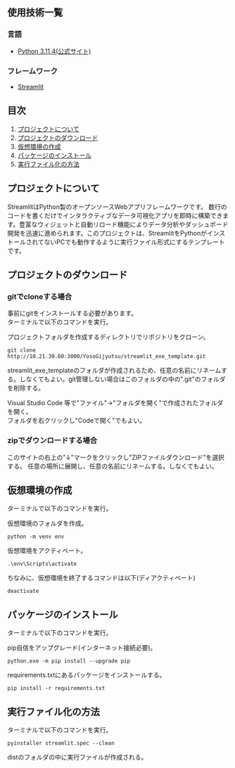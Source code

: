 ## 使用技術一覧
### 言語
- [Python 3.11.4(公式サイト)](https://www.python.org/downloads/release/python-3114/)

### フレームワーク
- [Streamlit](https://streamlit.io/)

## 目次

1. [プロジェクトについて](#プロジェクトについて)
2. [プロジェクトのダウンロード](#プロジェクトのダウンロード)
3. [仮想環境の作成](#仮想環境の作成)
4. [パッケージのインストール](#パッケージのインストール)
5. [実行ファイル化の方法](#実行ファイル化の方法)

## プロジェクトについて
StreamlitはPython製のオープンソースWebアプリフレームワークです。 数行のコードを書くだけでインタラクティブなデータ可視化アプリを即時に構築できます。豊富なウィジェットと自動リロード機能によりデータ分析やダッシュボード開発を迅速に進められます。このプロジェクトは、StreamlitをPythonがインストールされてないPCでも動作するように実行ファイル形式にするテンプレートです。

## プロジェクトのダウンロード
### gitでcloneする場合
事前にgitをインストールする必要があります。  
ターミナルで以下のコマンドを実行。

プロジェクトフォルダを作成するディレクトリでリポジトリをクローン。
```
git clone http://10.21.30.60:3000/YosoGijyutsu/streamlit_exe_template.git
```

streamlit_exe_templateのフォルダが作成されるため、任意の名前にリネームする。しなくてもよい。git管理しない場合はこのフォルダの中の".git"のフォルダを削除する。


Visual Studio Code 等で"ファイル"->"フォルダを開く"で作成されたフォルダを開く。  
フォルダを右クリックし"Codeで開く"でもよい。

### zipでダウンロードする場合
このサイトの右上の"↓"マークをクリックし"ZIPファイルダウンロード"を選択する。
任意の場所に展開し、任意の名前にリネームする。しなくてもよい。



## 仮想環境の作成
ターミナルで以下のコマンドを実行。

仮想環境のフォルダを作成。
```
python -m venv env
```

仮想環境をアクティベート。
```
.\env\Scripts\activate
```

ちなみに、仮想環境を終了するコマンドは以下(ディアクティベート)
```
deactivate
```

## パッケージのインストール
ターミナルで以下のコマンドを実行。

pip自信をアップグレード(インターネット接続必要)。
```
python.exe -m pip install --upgrade pip
```

requirements.txtにあるパッケージをインストールする。
```
pip install -r requirements.txt
```


## 実行ファイル化の方法
ターミナルで以下のコマンドを実行。
```
pyinstaller streamlit.spec --clean
```

distのフォルダの中に実行ファイルが作成される。
